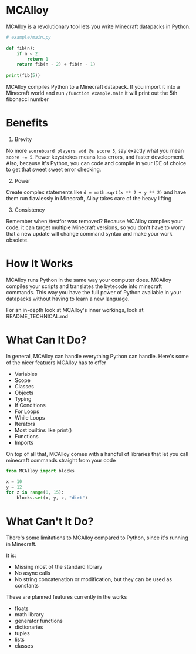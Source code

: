 # MCAlloy

MCAlloy is a revolutionary tool lets you write Minecraft datapacks in Python.

```python
# example/main.py
 
def fib(n):
    if n < 2:
        return 1
    return fib(n - 2) + fib(n - 1)
 
print(fib(5))
```

MCAlloy compiles Python to a Minecraft datapack. If you import it into a Minecraft world and run `/function example.main` it will print out the 5th fibonacci number


# Benefits

1. Brevity

No more `scoreboard players add @s score 5`, say exactly what you mean `score += 5`. Fewer keystrokes means less errors, and faster development.
Also, because it's Python, you can code and compile in your IDE of choice to get that sweet sweet error checking.

2. Power

Create complex statements like `d = math.sqrt(x ** 2 + y ** 2)` and have them run flawlessly in Minecraft, Alloy takes care of the heavy lifting

3. Consistency

Remember when /testfor was removed? Because MCAlloy compiles your code, it can target multiple Minecraft versions, so you don't have to worry that 
a new update will change command syntax and make your work obsolete.


# How It Works

MCAlloy runs Python in the same way your computer does. MCAlloy compiles your scripts and translates the bytecode into minecraft commands. This way you have
the full power of Python available in your datapacks without having to learn a new language.

For an in-depth look at MCAlloy's inner workings, look at README_TECHNICAL.md


# What Can It Do?

In general, MCAlloy can handle everything Python can handle. Here's some of the nicer featuers MCAlloy has to offer

- Variables
- Scope
- Classes
- Objects
- Typing
- If Conditions
- For Loops
- While Loops
- Iterators
- Most builtins like print()
- Functions
- Imports

On top of all that, MCAlloy comes with a handful of libraries that let you call minecraft commands straight from your code

```python
from MCAlloy import blocks

x = 10
y = 12
for z in range(0, 15):
    blocks.set(x, y, z, "dirt")
```


# What Can't It Do?

There's some limitations to MCAlloy compared to Python, since it's running in Minecraft.

It is:
- Missing most of the standard library
- No async calls
- No string concatenation or modification, but they can be used as constants

These are planned features currently in the works

- floats
- math library
- generator functions
- dictionaries
- tuples
- lists
- classes


